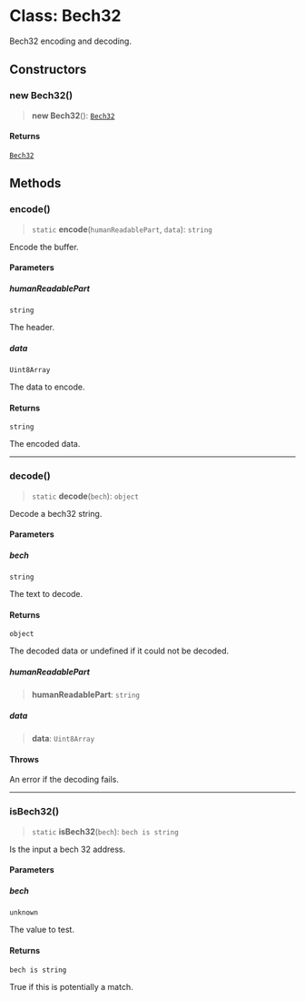 # Class: Bech32

Bech32 encoding and decoding.

## Constructors

### new Bech32()

> **new Bech32**(): [`Bech32`](Bech32.md)

#### Returns

[`Bech32`](Bech32.md)

## Methods

### encode()

> `static` **encode**(`humanReadablePart`, `data`): `string`

Encode the buffer.

#### Parameters

##### humanReadablePart

`string`

The header.

##### data

`Uint8Array`

The data to encode.

#### Returns

`string`

The encoded data.

***

### decode()

> `static` **decode**(`bech`): `object`

Decode a bech32 string.

#### Parameters

##### bech

`string`

The text to decode.

#### Returns

`object`

The decoded data or undefined if it could not be decoded.

##### humanReadablePart

> **humanReadablePart**: `string`

##### data

> **data**: `Uint8Array`

#### Throws

An error if the decoding fails.

***

### isBech32()

> `static` **isBech32**(`bech`): `bech is string`

Is the input a bech 32 address.

#### Parameters

##### bech

`unknown`

The value to test.

#### Returns

`bech is string`

True if this is potentially a match.

